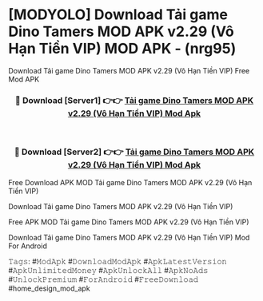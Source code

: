 # [MODYOLO] Download Tải game Dino Tamers MOD APK v2.29 (Vô Hạn Tiền VIP) MOD APK - (nrg95)
Download Tải game Dino Tamers MOD APK v2.29 (Vô Hạn Tiền VIP) Free Mod APK

<div align="center">
<h3>🔴 Download [Server1] 👉👉 <a href="https://apk-comot.site?title=Tải_game_Dino_Tamers_MOD_APK_v2.29_(Vô_Hạn_Tiền_VIP)">Tải game Dino Tamers MOD APK v2.29 (Vô Hạn Tiền VIP) Mod Apk</a></h3><br>

<h3>🔴 Download [Server2] 👉👉 <a href="https://apk-comot.site?title=Tải_game_Dino_Tamers_MOD_APK_v2.29_(Vô_Hạn_Tiền_VIP)">Tải game Dino Tamers MOD APK v2.29 (Vô Hạn Tiền VIP) Mod Apk</a></h3>
</div>


Free Download APK MOD Tải game Dino Tamers MOD APK v2.29 (Vô Hạn Tiền VIP)

Download Tải game Dino Tamers MOD APK v2.29 (Vô Hạn Tiền VIP) 

Free APK MOD Tải game Dino Tamers MOD APK v2.29 (Vô Hạn Tiền VIP) 

Download Tải game Dino Tamers MOD APK v2.29 (Vô Hạn Tiền VIP) Mod For Android

𝚃𝚊𝚐𝚜: #𝙼𝚘𝚍𝙰𝚙𝚔 #𝙳𝚘𝚠𝚗𝚕𝚘𝚊𝚍𝙼𝚘𝚍𝙰𝚙𝚔 #𝙰𝚙𝚔𝙻𝚊𝚝𝚎𝚜𝚝𝚅𝚎𝚛𝚜𝚒𝚘𝚗 #𝙰𝚙𝚔𝚄𝚗𝚕𝚒𝚖𝚒𝚝𝚎𝚍𝙼𝚘𝚗𝚎𝚢 #𝙰𝚙𝚔𝚄𝚗𝚕𝚘𝚌𝚔𝙰𝚕𝚕 #𝙰𝚙𝚔𝙽𝚘𝙰𝚍𝚜 #𝚄𝚗𝚕𝚘𝚌𝚔𝙿𝚛𝚎𝚖𝚒𝚞𝚖 #𝙵𝚘𝚛𝙰𝚗𝚍𝚛𝚘𝚒𝚍 #𝙵𝚛𝚎𝚎𝙳𝚘𝚠𝚗𝚕𝚘𝚊𝚍 #home_design_mod_apk